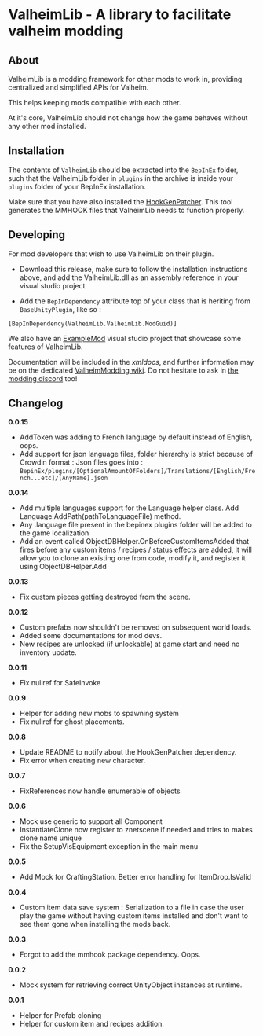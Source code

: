 # ValheimLib - A library to facilitate valheim modding

## About

ValheimLib is a modding framework for other mods to work in, providing centralized and simplified APIs for Valheim. 

This helps keeping mods compatible with each other.

At it's core, ValheimLib should not change how the game behaves without any other mod installed.

## Installation

The contents of `ValheimLib` should be extracted into the `BepInEx` folder, such that the ValheimLib folder in `plugins` in the archive is inside your `plugins` folder of your BepInEx installation.

Make sure that you have also installed the [HookGenPatcher](https://valheim.thunderstore.io/package/ValheimModding/HookGenPatcher/). This tool generates the MMHOOK files that ValheimLib needs to function properly.

## Developing

For mod developers that wish to use ValheimLib on their plugin.

- Download this release, make sure to follow the installation instructions above, and add the ValheimLib.dll as an assembly reference in your visual studio project.

- Add the `BepInDependency` attribute top of your class that is heriting from `BaseUnityPlugin`, like so :

`[BepInDependency(ValheimLib.ValheimLib.ModGuid)]`

We also have an [ExampleMod](https://github.com/Valheim-Modding/ExampleMod) visual studio project that showcase some features of ValheimLib.

Documentation will be included in the  *xmldocs*, and further information may be on the dedicated [ValheimModding wiki](https://github.com/Valheim-Modding/Wiki/wiki). Do not hesitate to ask in [the modding discord](https://discord.gg/RBq2mzeu4z) too!

## Changelog

**0.0.15**

* AddToken was adding to French language by default instead of English, oops.
* Add support for json language files, folder hierarchy is strict because of Crowdin format : Json files goes into : `BepinEx/plugins/[OptionalAmountOfFolders]/Translations/[English/French...etc]/[AnyName].json`

**0.0.14**

* Add multiple languages support for the Language helper class. Add Language.AddPath(pathToLanguageFile) method.
* Any .language file present in the bepinex plugins folder will be added to the game localization
* Add an event called ObjectDBHelper.OnBeforeCustomItemsAdded that fires before any custom items / recipes / status effects are added, it will allow you to clone an existing one from code, modify it, and register it using ObjectDBHelper.Add

**0.0.13**

* Fix custom pieces getting destroyed from the scene.

**0.0.12**

* Custom prefabs now shouldn't be removed on subsequent world loads.
* Added some documentations for mod devs.
* New recipes are unlocked (if unlockable) at game start and need no inventory update.

**0.0.11**

* Fix nullref for SafeInvoke

**0.0.9**

* Helper for adding new mobs to spawning system
* Fix nullref for ghost placements.

**0.0.8**

* Update README to notify about the HookGenPatcher dependency.
* Fix error when creating new character.

**0.0.7**

* FixReferences now handle enumerable of objects

**0.0.6**

* Mock use generic to support all Component
* InstantiateClone now register to znetscene if needed and tries to makes clone name unique
* Fix the SetupVisEquipment exception in the main menu

**0.0.5**

* Add Mock for CraftingStation. Better error handling for ItemDrop.IsValid

**0.0.4**

* Custom item data save system : Serialization to a file in case the user play the game without having custom items installed and don't want to see them gone when installing the mods back.

**0.0.3**

* Forgot to add the mmhook package dependency. Oops.

**0.0.2**

* Mock system for retrieving correct UnityObject instances at runtime.

**0.0.1**

* Helper for Prefab cloning
* Helper for custom item and recipes addition.
